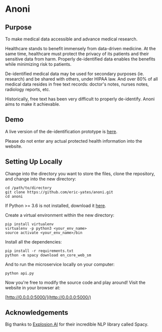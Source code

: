 # Anoni

## Purpose

To make medical data accessible and advance medical research.

Healthcare stands to benefit immensely from data-driven medicine. At the same time, healthcare must protect the privacy of its patients and their sensitive data from harm. Properly de-identified data enables the benefits while minimizing risk to patients.

De-identified medical data may be used for secondary purposes (ie. research) and be shared with others, under HIPAA law. And over 80% of all medical data resides in free text records: doctor's notes, nurses notes, radiology reports, etc. 

Historically, free text has been very difficult to properly de-identify. Anoni aims to make it achievable.

## Demo

A live version of the de-identification prototype is [here](https://deidentify.ml/demo).

Please do not enter any actual protected health information into the website.

## Setting Up Locally

Change into the directory you want to store the files, clone the repository, and change into the new directory:

```
cd /path/to/directory
git clone https://github.com/eric-yates/anoni.git
cd anoni
```

If Python >= 3.6 is not installed, download it [here](https://www.python.org/downloads/).

Create a virtual environment within the new directory:

```
pip install virtualenv
virtualenv -p python3 <your_env_name>
source activate <your_env_name>/bin
```

Install all the dependencies:

```
pip install -r requirements.txt
python -m spacy download en_core_web_sm
```

And to run the microservice locally on your computer:

`python api.py`

Now you're free to modify the source code and play around! Visit the website in your browser at:

[http://0.0.0.0:5000/](http://0.0.0.0:5000/)

## Acknowledgements

Big thanks to [Explosion AI](https://explosion.ai) for their incredible NLP library called Spacy. 


